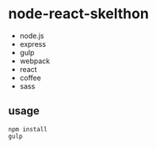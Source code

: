 # node-react-skelthon

- node.js
- express
- gulp
- webpack
- react
- coffee
- sass

## usage

```
npm install
gulp
```
